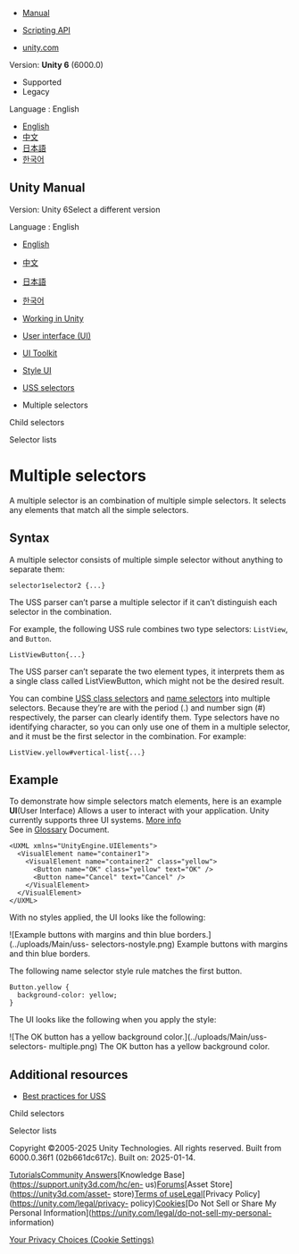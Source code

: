[](https://docs.unity3d.com)

  * [Manual](../Manual/index.html)
  * [Scripting API](../ScriptReference/index.html)

  * [unity.com](https://unity.com/)

Version: **Unity 6** (6000.0)

  * Supported
  * Legacy

Language : English

  * [English](/Manual/UIE-USS-Selectors-multiple.html)
  * [中文](/cn/current/Manual/UIE-USS-Selectors-multiple.html)
  * [日本語](/ja/current/Manual/UIE-USS-Selectors-multiple.html)
  * [한국어](/kr/current/Manual/UIE-USS-Selectors-multiple.html)

[](https://docs.unity3d.com)

## Unity Manual

Version: Unity 6Select a different version

Language : English

  * [English](/Manual/UIE-USS-Selectors-multiple.html)
  * [中文](/cn/current/Manual/UIE-USS-Selectors-multiple.html)
  * [日本語](/ja/current/Manual/UIE-USS-Selectors-multiple.html)
  * [한국어](/kr/current/Manual/UIE-USS-Selectors-multiple.html)

  * [Working in Unity](working-in-unity.html)
  * [User interface (UI)](UIToolkits.html)
  * [UI Toolkit](UIElements.html)
  * [Style UI](UIE-USS.html)
  * [USS selectors](UIE-USS-Selectors.html)
  * Multiple selectors

[](UIE-USS-Selectors-child.html)

Child selectors

[](UIE-USS-Selectors-list.html)

Selector lists

# Multiple selectors

A multiple selector is an combination of multiple simple selectors. It selects
any elements that match all the simple selectors.

## Syntax

A multiple selector consists of multiple simple selector without anything to
separate them:

    
    
    selector1selector2 {...}
    

The USS parser can’t parse a multiple selector if it can’t distinguish each
selector in the combination.

For example, the following USS rule combines two type selectors: `ListView`,
and `Button`.

    
    
    ListViewButton{...}
    

The USS parser can’t separate the two element types, it interprets them as a
single class called ListViewButton, which might not be the desired result.

You can combine [USS class selectors](UIE-USS-Selectors-class.html) and [name
selectors](UIE-USS-Selectors-name.html) into multiple selectors. Because
they’re are with the period (.) and number sign (#) respectively, the parser
can clearly identify them. Type selectors have no identifying character, so
you can only use one of them in a multiple selector, and it must be the first
selector in the combination. For example:

    
    
    ListView.yellow#vertical-list{...}
    

## Example

To demonstrate how simple selectors match elements, here is an example
**UI**(User Interface) Allows a user to interact with your application. Unity
currently supports three UI systems. [More info](UI-system-compare.html)  
See in [Glossary](Glossary.html#UI) Document.

    
    
    <UXML xmlns="UnityEngine.UIElements">
      <VisualElement name="container1">
        <VisualElement name="container2" class="yellow">
          <Button name="OK" class="yellow" text="OK" />
          <Button name="Cancel" text="Cancel" />
        </VisualElement>
      </VisualElement>
    </UXML>
    

With no styles applied, the UI looks like the following:

![Example buttons with margins and thin blue borders.](../uploads/Main/uss-
selectors-nostyle.png) Example buttons with margins and thin blue borders.

The following name selector style rule matches the first button.

    
    
    Button.yellow {
      background-color: yellow;
    }
    

The UI looks like the following when you apply the style:

![The OK button has a yellow background color.](../uploads/Main/uss-selectors-
multiple.png) The OK button has a yellow background color.

## Additional resources

  * [Best practices for USS](UIE-USS-WritingStyleSheets.html)

[](UIE-USS-Selectors-child.html)

Child selectors

[](UIE-USS-Selectors-list.html)

Selector lists

Copyright ©2005-2025 Unity Technologies. All rights reserved. Built from
6000.0.36f1 (02b661dc617c). Built on: 2025-01-14.

[Tutorials](https://learn.unity.com/)[Community
Answers](https://answers.unity3d.com)[Knowledge
Base](https://support.unity3d.com/hc/en-
us)[Forums](https://forum.unity3d.com)[Asset Store](https://unity3d.com/asset-
store)[Terms of
use](https://docs.unity3d.com/Manual/TermsOfUse.html)[Legal](https://unity.com/legal)[Privacy
Policy](https://unity.com/legal/privacy-
policy)[Cookies](https://unity.com/legal/cookie-policy)[Do Not Sell or Share
My Personal Information](https://unity.com/legal/do-not-sell-my-personal-
information)

[Your Privacy Choices (Cookie Settings)](javascript:void\(0\);)

